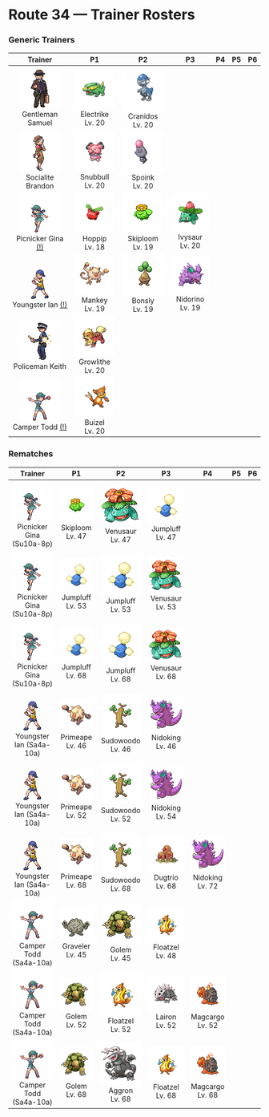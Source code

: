# Route 34 — Trainer Rosters

### Generic Trainers

| Trainer | P1 | P2 | P3 | P4 | P5 | P6 |
|:-------:|:--:|:--:|:--:|:--:|:--:|:--:|
| ![Gentleman Samuel](../../assets/trainers/gentleman.png "Gentleman Samuel")<br>Gentleman Samuel | ![Electrike](../../assets/sprites/electrike/front.gif "It stores electricity in its fur. It gives off sparks from all over its body in seasons when the air is dry.")<br>Electrike<br>Lv. 20 | ![Cranidos](../../assets/sprites/cranidos/front.gif "CRANIDOS toughen up their already rock-hard heads by headbutting one another.")<br>Cranidos<br>Lv. 20 |
| ![Socialite Brandon](../../assets/trainers/socialite.png "Socialite Brandon")<br>Socialite Brandon | ![Snubbull](../../assets/sprites/snubbull/front.gif "Although it looks frightening, it is actually kind and affectionate. It is very popular among women.")<br>Snubbull<br>Lv. 20 | ![Spoink](../../assets/sprites/spoink/front.gif "It bounces around on its tail to keep its heart pumping. It carries a pearl from CLAMPERL on its head.")<br>Spoink<br>Lv. 20 |
| ![Picnicker Gina (!)](../../assets/trainers/picnicker.png "Picnicker Gina (!)")<br>Picnicker Gina [(!)](#rematches) | ![Hoppip](../../assets/sprites/hoppip/front.gif "To keep from being blown away by the wind, they gather in clusters. But they do enjoy gentle breezes.")<br>Hoppip<br>Lv. 18 | ![Skiploom](../../assets/sprites/skiploom/front.gif "The bloom on top of its head opens and closes as the temperature fluctuates up and down.")<br>Skiploom<br>Lv. 19 | ![Ivysaur](../../assets/sprites/ivysaur/front.gif "Exposure to sunlight adds to its strength. Sunlight also makes the bud on its back grow larger.")<br>Ivysaur<br>Lv. 20 |
| ![Youngster Ian (!)](../../assets/trainers/youngster.png "Youngster Ian (!)")<br>Youngster Ian [(!)](#rematches) | ![Mankey](../../assets/sprites/mankey/front.gif "It is extremely ill-tempered. Groups of them will attack any handy target for no reason.")<br>Mankey<br>Lv. 19 | ![Bonsly](../../assets/sprites/bonsly/front.gif "In order to adjust the level of fluids in its body, it exudes water from its eyes. This makes it appear to be crying.")<br>Bonsly<br>Lv. 19 | ![Nidorino](../../assets/sprites/nidorino/front.gif "It raises its big ears to check its surroundings. If it senses anything, it attacks immediately.")<br>Nidorino<br>Lv. 19 |
| ![Policeman Keith](../../assets/trainers/policeman.png "Policeman Keith")<br>Policeman Keith | ![Growlithe](../../assets/sprites/growlithe/front.gif "It has a brave and trustworthy nature. It fearlessly stands up to bigger and stronger foes.")<br>Growlithe<br>Lv. 20 |
| ![Camper Todd (!)](../../assets/trainers/camper.png "Camper Todd (!)")<br>Camper Todd [(!)](#rematches) | ![Buizel](../../assets/sprites/buizel/front.gif "It inflates its flotation sac, keeping its face above water in order to watch for prey movement.")<br>Buizel<br>Lv. 20 |


### Rematches

| Trainer | P1 | P2 | P3 | P4 | P5 | P6 |
|:-------:|:--:|:--:|:--:|:--:|:--:|:--:|
| ![Picnicker Gina (Su10a-8p)](../../assets/trainers/picnicker.png "Picnicker Gina (Su10a-8p)")<br>Picnicker Gina (Su10a-8p) | ![Skiploom](../../assets/sprites/skiploom/front.gif "The bloom on top of its head opens and closes as the temperature fluctuates up and down.")<br>Skiploom<br>Lv. 47 | ![Venusaur](../../assets/sprites/venusaur/front.gif "By spreading the broad petals of its flower and catching the sun’s rays, it fills its body with power.")<br>Venusaur<br>Lv. 47 | ![Jumpluff](../../assets/sprites/jumpluff/front.gif "Once it catches the wind, it deftly controls its cotton-puff spores-- it can even float around the world.")<br>Jumpluff<br>Lv. 47 |
| ![Picnicker Gina (Su10a-8p)](../../assets/trainers/picnicker.png "Picnicker Gina (Su10a-8p)")<br>Picnicker Gina (Su10a-8p) | ![Jumpluff](../../assets/sprites/jumpluff/front.gif "Once it catches the wind, it deftly controls its cotton-puff spores-- it can even float around the world.")<br>Jumpluff<br>Lv. 53 | ![Jumpluff](../../assets/sprites/jumpluff/front.gif "Once it catches the wind, it deftly controls its cotton-puff spores-- it can even float around the world.")<br>Jumpluff<br>Lv. 53 | ![Venusaur](../../assets/sprites/venusaur/front.gif "By spreading the broad petals of its flower and catching the sun’s rays, it fills its body with power.")<br>Venusaur<br>Lv. 53 |
| ![Picnicker Gina (Su10a-8p)](../../assets/trainers/picnicker.png "Picnicker Gina (Su10a-8p)")<br>Picnicker Gina (Su10a-8p) | ![Jumpluff](../../assets/sprites/jumpluff/front.gif "Once it catches the wind, it deftly controls its cotton-puff spores-- it can even float around the world.")<br>Jumpluff<br>Lv. 68 | ![Jumpluff](../../assets/sprites/jumpluff/front.gif "Once it catches the wind, it deftly controls its cotton-puff spores-- it can even float around the world.")<br>Jumpluff<br>Lv. 68 | ![Venusaur](../../assets/sprites/venusaur/front.gif "By spreading the broad petals of its flower and catching the sun’s rays, it fills its body with power.")<br>Venusaur<br>Lv. 68 |
| ![Youngster Ian (Sa4a-10a)](../../assets/trainers/youngster.png "Youngster Ian (Sa4a-10a)")<br>Youngster Ian (Sa4a-10a) | ![Primeape](../../assets/sprites/primeape/front.gif "If approached while asleep, it may awaken and angrily give chase in a groggy state of semi-sleep.")<br>Primeape<br>Lv. 46 | ![Sudowoodo](../../assets/sprites/sudowoodo/front.gif "Although it always pretends to be a tree, its composition appears more similar to rock than to vegetation.")<br>Sudowoodo<br>Lv. 46 | ![Nidoking](../../assets/sprites/nidoking/front.gif "It swings its big tail around during battle. If its foe flinches, it will charge with its sturdy body.")<br>Nidoking<br>Lv. 46 |
| ![Youngster Ian (Sa4a-10a)](../../assets/trainers/youngster.png "Youngster Ian (Sa4a-10a)")<br>Youngster Ian (Sa4a-10a) | ![Primeape](../../assets/sprites/primeape/front.gif "If approached while asleep, it may awaken and angrily give chase in a groggy state of semi-sleep.")<br>Primeape<br>Lv. 52 | ![Sudowoodo](../../assets/sprites/sudowoodo/front.gif "Although it always pretends to be a tree, its composition appears more similar to rock than to vegetation.")<br>Sudowoodo<br>Lv. 52 | ![Nidoking](../../assets/sprites/nidoking/front.gif "It swings its big tail around during battle. If its foe flinches, it will charge with its sturdy body.")<br>Nidoking<br>Lv. 54 |
| ![Youngster Ian (Sa4a-10a)](../../assets/trainers/youngster.png "Youngster Ian (Sa4a-10a)")<br>Youngster Ian (Sa4a-10a) | ![Primeape](../../assets/sprites/primeape/front.gif "If approached while asleep, it may awaken and angrily give chase in a groggy state of semi-sleep.")<br>Primeape<br>Lv. 68 | ![Sudowoodo](../../assets/sprites/sudowoodo/front.gif "Although it always pretends to be a tree, its composition appears more similar to rock than to vegetation.")<br>Sudowoodo<br>Lv. 68 | ![Dugtrio](../../assets/sprites/dugtrio/front.gif "Its three heads bob separately up and down to loosen the soil nearby, making it easier for it to burrow.")<br>Dugtrio<br>Lv. 68 | ![Nidoking](../../assets/sprites/nidoking/front.gif "It swings its big tail around during battle. If its foe flinches, it will charge with its sturdy body.")<br>Nidoking<br>Lv. 72 |
| ![Camper Todd (Sa4a-10a)](../../assets/trainers/camper.png "Camper Todd (Sa4a-10a)")<br>Camper Todd (Sa4a-10a) | ![Graveler](../../assets/sprites/graveler/front.gif "With a free and uncaring nature, it doesn’t mind if pieces break off while it rolls down mountains.")<br>Graveler<br>Lv. 45 | ![Golem](../../assets/sprites/golem/front.gif "It sheds its skin once a year. The discarded shell immediately hardens and crumbles away.")<br>Golem<br>Lv. 45 | ![Floatzel](../../assets/sprites/floatzel/front.gif "With its flotation sac inflated, it can carry people on its back. It deflates the sac before it dives.")<br>Floatzel<br>Lv. 48 |
| ![Camper Todd (Sa4a-10a)](../../assets/trainers/camper.png "Camper Todd (Sa4a-10a)")<br>Camper Todd (Sa4a-10a) | ![Golem](../../assets/sprites/golem/front.gif "It sheds its skin once a year. The discarded shell immediately hardens and crumbles away.")<br>Golem<br>Lv. 52 | ![Floatzel](../../assets/sprites/floatzel/front.gif "With its flotation sac inflated, it can carry people on its back. It deflates the sac before it dives.")<br>Floatzel<br>Lv. 52 | ![Lairon](../../assets/sprites/lairon/front.gif "It loves iron ore. Groups of them fight for territory by bashing one another with their steel bodies.")<br>Lairon<br>Lv. 52 | ![Magcargo](../../assets/sprites/magcargo/front.gif "The shell on its back is just skin that has cooled and hardened. It breaks easily with a slight touch.")<br>Magcargo<br>Lv. 52 |
| ![Camper Todd (Sa4a-10a)](../../assets/trainers/camper.png "Camper Todd (Sa4a-10a)")<br>Camper Todd (Sa4a-10a) | ![Golem](../../assets/sprites/golem/front.gif "It sheds its skin once a year. The discarded shell immediately hardens and crumbles away.")<br>Golem<br>Lv. 68 | ![Aggron](../../assets/sprites/aggron/front.gif "You can tell its age by the length of its iron horns. It claims an entire mountain as its territory.")<br>Aggron<br>Lv. 68 | ![Floatzel](../../assets/sprites/floatzel/front.gif "With its flotation sac inflated, it can carry people on its back. It deflates the sac before it dives.")<br>Floatzel<br>Lv. 68 | ![Magcargo](../../assets/sprites/magcargo/front.gif "The shell on its back is just skin that has cooled and hardened. It breaks easily with a slight touch.")<br>Magcargo<br>Lv. 68 |

